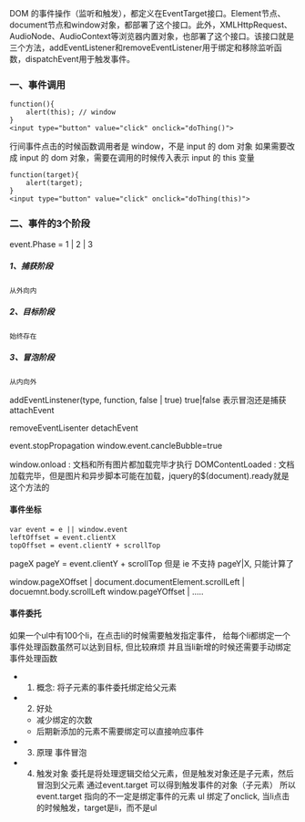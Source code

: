DOM 的事件操作（监听和触发），都定义在EventTarget接口。Element节点、document节点和window对象，都部署了这个接口。此外，XMLHttpRequest、AudioNode、AudioContext等浏览器内置对象，也部署了这个接口。该接口就是三个方法，addEventListener和removeEventListener用于绑定和移除监听函数，dispatchEvent用于触发事件。

### 一、事件调用
```
function(){
	alert(this); // window
}
<input type="button" value="click" onclick="doThing()">
```
行间事件点击的时候函数调用者是 window，不是 input 的 dom 对象
如果需要改成 input 的 dom 对象，需要在调用的时候传入表示 input 的 this 变量
```
function(target){
	alert(target);
}
<input type="button" value="click" onclick="doThing(this)">
```

### 二、事件的3个阶段

event.Phase = 1 | 2 | 3

##### 1、捕获阶段
	从外向内

##### 2、目标阶段
	始终存在

##### 3、冒泡阶段
	从内向外

addEventLinstener(type, function, false | true) true|false 表示冒泡还是捕获
attachEvent

removeEventLisenter
detachEvent

event.stopPropagation 
window.event.cancleBubble=true

window.onload : 文档和所有图片都加载完毕才执行
DOMContentLoaded : 文档加载完毕，但是图片和异步脚本可能在加载，jquery的$(document).ready就是这个方法的


#### 事件坐标
```
var event = e || window.event
leftOffset = event.clientX
topOffset = event.clientY + scrollTop

```

pageX 
pageY = event.clientY + scrollTop 
但是 ie 不支持 pageY|X, 只能计算了

window.pageXOffset | document.documentElement.scrollLeft | docuemnt.body.scrollLeft
window.pageYOffset | .....


#### 事件委托

如果一个ul中有100个li，在点击li的时候需要触发指定事件，
给每个li都绑定一个事件处理函数虽然可以达到目标, 但比较麻烦
并且当li新增的时候还需要手动绑定事件处理函数

- 1. 概念:
	将子元素的事件委托绑定给父元素
-	2. 好处
	* 减少绑定的次数
	* 后期新添加的元素不需要绑定可以直接响应事件
-	3. 原理
	事件冒泡
-	4. 触发对象
	委托是将处理逻辑交给父元素，但是触发对象还是子元素，然后冒泡到父元素
	通过event.target 可以得到触发事件的对象（子元素）
	所以event.target 指向的不一定是绑定事件的元素
	ul 绑定了onclick, 当li点击的时候触发，target是li，而不是ul
